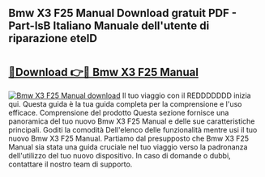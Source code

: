 ## Bmw X3 F25 Manual Download gratuit PDF - Part-lsB Italiano Manuale dell'utente di riparazione etelD

# <h2><a href="http://dfa4ohv.blite.top/?on=Bmw+X3+F25+Manual">🔗Download 👉🔴 Bmw X3 F25 Manual</a></h2>

[![Bmw X3 F25 Manual download](https://i.imgur.com/lujVjoI.png)](http://dfa4ohv.blite.top/?on=Bmw+X3+F25+Manual)
Il tuo viaggio con il REDDDDDDD inizia qui. Questa guida è la tua guida completa per la comprensione e l'uso efficace. Comprensione del prodotto Questa sezione fornisce una panoramica del tuo nuovo Bmw X3 F25 Manual e delle sue caratteristiche principali. Goditi la comodità Dell'elenco delle funzionalità mentre usi il tuo nuovo Bmw X3 F25 Manual. Partiamo dal presupposto che Bmw X3 F25 Manual sia stata una guida cruciale nel tuo viaggio verso la padronanza dell'utilizzo del tuo nuovo dispositivo. In caso di domande o dubbi, contattare il nostro team di supporto.
